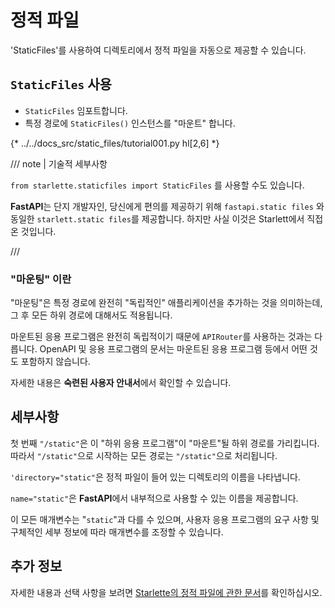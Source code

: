 # 정적 파일

'StaticFiles'를 사용하여 디렉토리에서 정적 파일을 자동으로 제공할 수 있습니다.

## `StaticFiles` 사용

* `StaticFiles` 임포트합니다.
* 특정 경로에 `StaticFiles()` 인스턴스를 "마운트" 합니다.

{* ../../docs_src/static_files/tutorial001.py hl[2,6] *}

/// note | 기술적 세부사항

`from starlette.staticfiles import StaticFiles` 를 사용할 수도 있습니다.

**FastAPI**는 단지 개발자인, 당신에게 편의를 제공하기 위해 `fastapi.static files` 와 동일한 `starlett.static files`를 제공합니다. 하지만 사실 이것은 Starlett에서 직접 온 것입니다.

///

### "마운팅" 이란

"마운팅"은 특정 경로에 완전히 "독립적인" 애플리케이션을 추가하는 것을 의미하는데, 그 후 모든 하위 경로에 대해서도 적용됩니다.

마운트된 응용 프로그램은 완전히 독립적이기 때문에 `APIRouter`를 사용하는 것과는 다릅니다. OpenAPI 및 응용 프로그램의 문서는 마운트된 응용 프로그램 등에서 어떤 것도 포함하지 않습니다.

자세한 내용은 **숙련된 사용자 안내서**에서 확인할 수 있습니다.

## 세부사항

첫 번째 `"/static"`은 이 "하위 응용 프로그램"이 "마운트"될 하위 경로를 가리킵니다. 따라서 `"/static"`으로 시작하는 모든 경로는 `"/static"`으로 처리됩니다.

`'directory="static"`은 정적 파일이 들어 있는 디렉토리의 이름을 나타냅니다.

`name="static"`은 **FastAPI**에서 내부적으로 사용할 수 있는 이름을 제공합니다.

이 모든 매개변수는 "`static`"과 다를 수 있으며, 사용자 응용 프로그램의 요구 사항 및 구체적인 세부 정보에 따라 매개변수를 조정할 수 있습니다.


## 추가 정보

자세한 내용과 선택 사항을 보려면 <a href="https://www.starlette.dev/staticfiles/" class="external-link" target="_blank">Starlette의 정적 파일에 관한 문서</a>를 확인하십시오.
